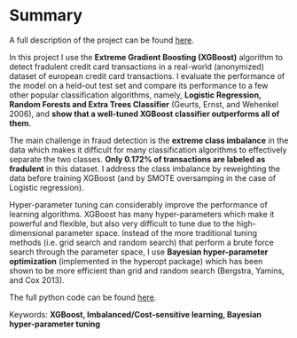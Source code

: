 # Summary

A full description of the project can be found [here](https://github.com/MiladShahidi/xgboost-fraud-detection/blob/master/XGBoost_Fraud_Detection.ipynb).

In this project I use the **Extreme Gradient Boosting (XGBoost)** algorithm to detect fradulent credit card transactions in a real-world (anonymized) dataset of european credit card transactions. I evaluate the performance of the model on a held-out test set and compare its performance to a few other popular classification algorithms, namely, **Logistic Regression, Random Forests and Extra Trees Classifier** (Geurts, Ernst, and Wehenkel 2006), and **show that a well-tuned XGBoost classifier outperforms all of them**.

The main challenge in fraud detection is the **extreme class imbalance** in the data which makes it difficult for many classification algorithms to effectively separate the two classes. **Only 0.172% of transactions are labeled as fradulent** in this dataset. I address the class imbalance by reweighting the data before training XGBoost (and by SMOTE oversamping in the case of Logistic regression).

Hyper-parameter tuning can considerably improve the performance of learning algorithms. XGBoost has many hyper-parameters which make it powerful and flexible, but also very difficult to tune due to the high-dimensional parameter space. Instead of the more traditional tuning methods (i.e. grid search and random search) that perform a brute force search through the parameter space, I use **Bayesian hyper-parameter optimization** (implemented in the hyperopt package) which has been shown to be more efficient than grid and random search (Bergstra, Yamins, and Cox 2013).

The full python code can be found [here](https://github.com/MiladShahidi/xgboost-fraud-detection/blob/master/XGBoost_Fraud_Detection.py).

Keywords: **XGBoost, Imbalanced/Cost-sensitive learning, Bayesian hyper-parameter tuning**